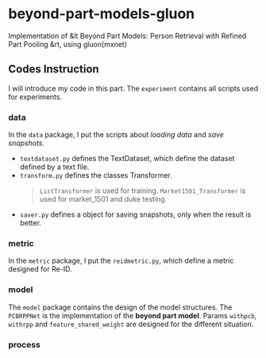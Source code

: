 # beyond-part-models-gluon
Implementation of &lt Beyond Part Models: Person Retrieval with Refined Part Pooling &rt, using gluon(mxnet)

## Codes Instruction 
I will introduce my code in this part.
The `experiment` contains all scripts used for experiments.

### data
In the `data` package, I put the scripts about *loading data* and *save snapshots*.
+   `textdataset.py` defines the TextDataset, which define the dataset defined by a text file.
+   `transform.py` defines the classes Transformer. 
    > `ListTransformer` is used for training.
    > `Market1501_Transformer` is used for market_1501 and duke testing.
+   `saver.py` defines a object for saving snapshots, only when the result is better.

### metric
In the `metric` package, I put the `reidmetric.py`, which define a metric designed for Re-ID.

### model
The `model` package contains the design of the model structures.
The `PCBRPPNet` is the implementation of the **beyond part model**.
Params `withpcb`, `withrpp` and `feature_shared_weight` are designed for the different situation.

### process

